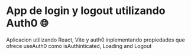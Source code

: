 # App de login y logout utilizando Auth0 🌐
Aplicacion utilizando React, Vite y auth0 inplementando propiedades que ofrece useAuth0 como isAuthinticated, Loading and Logout
